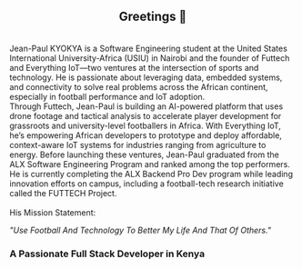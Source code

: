 <h2 align="center">Greetings 👋</h2>

</br>Jean-Paul KYOKYA is a Software Engineering student at the United States International University-Africa (USIU) in Nairobi and the founder of Futtech and Everything IoT—two ventures at the intersection of sports and technology. He is passionate about leveraging data, embedded systems, and connectivity to solve real problems across the African continent, especially in football performance and IoT adoption.
</br>
Through Futtech, Jean-Paul is building an AI-powered platform that uses drone footage and tactical analysis to accelerate player development for grassroots and university-level footballers in Africa. With Everything IoT, he’s empowering African developers to prototype and deploy affordable, context-aware IoT systems for industries ranging from agriculture to energy.
Before launching these ventures, Jean-Paul graduated from the ALX Software Engineering Program and ranked among the top performers. He is currently completing the ALX Backend Pro Dev program while leading innovation efforts on campus, including a football-tech research initiative called the FUTTECH Project.
</br></br> His Mission Statement:</br>
<p><em>"Use Football And Technology To Better My Life And That Of Others."</em></p>

<h3>A Passionate Full Stack Developer in Kenya</h3>
